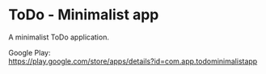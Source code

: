 # ToDo - Minimalist app
A minimalist ToDo application. <br/>

Google Play: <br />
https://play.google.com/store/apps/details?id=com.app.todominimalistapp
